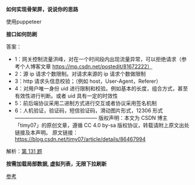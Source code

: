 **如何实现骨架屏，说说你的思路**

使用puppeteer





**接口如何防刷**

答案：

- 1：网关控制流量洪峰，对在一个时间段内出现流量异常，可以拒绝请求（参考个人博客文章 https://mp.csdn.net/postedit/81672222）
- 2：源 ip 请求个数限制。对请求来源的 ip 请求个数做限制
- 3：http 请求头信息校验；（例如 host，User-Agent，Referer）
- 4：对用户唯一身份 uid 进行限制和校验。例如基本的长度，组合方式，甚至有效性进行判断。或者 uid 具有一定的时效性
- 5：前后端协议采用二进制方式进行交互或者协议采用签名机制
- 6：人机验证，验证码，短信验证码，滑动图片形式，12306 形式 ———————————————— 版权声明：本文为 CSDN 博主「timy07」的原创文章，遵循 CC 4.0 by-sa 版权协议，转载请附上原文出处链接及本声明。 原文链接：https://blog.csdn.net/timy07/article/details/86467994

解析：[第 131 题](https://github.com/Advanced-Frontend/Daily-Interview-Question/issues/254)





**按需加载局部数据, 虚拟列表，无限下拉刷新**

[参考](https://juejin.im/post/6844904008658731022)



